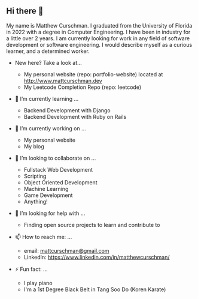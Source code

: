 ## Hi there 👋

My name is Matthew Curschman. I graduated from the University of Florida in 2022 with a degree in Computer Engineering. I have been in industry for a little over 2 years. I am currently looking for work in any field of software development or software engineering. I would describe myself as a curious learner, and a determined worker. 

- New here? Take a look at...
  - My personal website (repo: portfolio-website) located at http://www.mattcurschman.dev
  - My Leetcode Completion Repo (repo: leetcode)

- 🌱 I’m currently learning ...
  - Backend Development with Django
  - Backend Development with Ruby on Rails

- 🔭 I’m currently working on ...
  - My personal website
  - My blog
 
- 👯 I’m looking to collaborate on ...
  - Fullstack Web Development
  - Scripting
  - Object Oriented Development
  - Machine Learning
  - Game Development
  - Anything!
 
- 🤔 I’m looking for help with ...
  - Finding open source projects to learn and contribute to

- 📫 How to reach me: ...
  - email: mattcurschman@gmail.com
  - LinkedIn: https://www.linkedin.com/in/matthewcurschman/

- ⚡ Fun fact: ...
  - I play piano
  - I'm a 1st Degree Black Belt in Tang Soo Do (Koren Karate)

<!--
**mcursch/mcursch** is a ✨ _special_ ✨ repository because its `README.md` (this file) appears on your GitHub profile.

Here are some ideas to get you started:


  Everything

- 💬 Ask me about ...
- 😄 Pronouns: ...
-->
